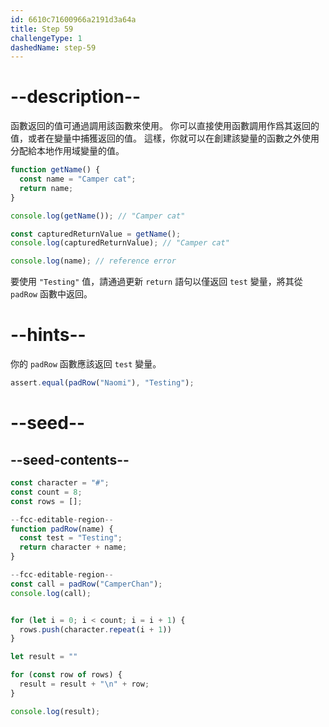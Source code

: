 ```yaml
---
id: 6610c71600966a2191d3a64a
title: Step 59
challengeType: 1
dashedName: step-59
---
```


# --description--

函數返回的值可通過調用該函數來使用。 你可以直接使用函數調用作爲其返回的值，或者在變量中捕獲返回的值。 這樣，你就可以在創建該變量的函數之外使用分配給本地作用域變量的值。

```js
function getName() {
  const name = "Camper cat";
  return name;
}

console.log(getName()); // "Camper cat"

const capturedReturnValue = getName();
console.log(capturedReturnValue); // "Camper cat"

console.log(name); // reference error
```

要使用 `"Testing"` 值，請通過更新 `return` 語句以僅返回 `test` 變量，將其從 `padRow` 函數中返回。


# --hints--

你的 `padRow` 函數應該返回 `test` 變量。

```js
assert.equal(padRow("Naomi"), "Testing");
```

# --seed--

## --seed-contents--

```js
const character = "#";
const count = 8;
const rows = [];

--fcc-editable-region--
function padRow(name) {
  const test = "Testing";  
  return character + name;
}

--fcc-editable-region--
const call = padRow("CamperChan");
console.log(call);


for (let i = 0; i < count; i = i + 1) {
  rows.push(character.repeat(i + 1))
}

let result = ""

for (const row of rows) {
  result = result + "\n" + row;
}

console.log(result);
```
